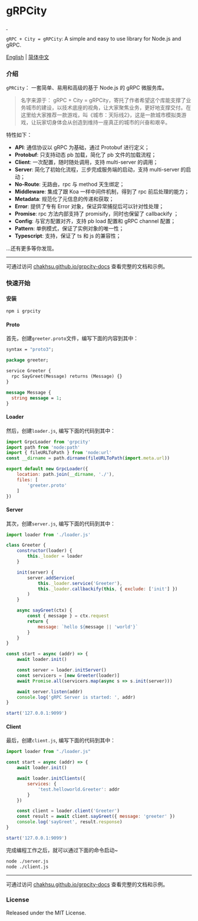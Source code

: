 # gRPCity

<p align="left">
  <a aria-label="NPM version" href="https://www.npmjs.com/package/grpcity">
    <img alt="" src="https://badgen.net/npm/v/grpcity">
  </a>
  <a aria-label="License" href="https://github.com/chakhsu/grpcity/blob/main/LICENSE">
    <img alt="" src="https://badgen.net/npm/license/grpcity">
  </a>
</p>

`gRPC + City = gRPCity`: A simple and easy to use library for Node.js and gRPC.

[English](./README.md) | [简体中文](./README_CN.md)

### 介绍

`gPRCity`： 一套简单、易用和高级的基于 Node.js 的 gRPC 微服务库。

> 名字来源于： gRPC + City = gRPCity，寄托了作者希望这个库能支撑了业务城市的建设，以技术底座的视角，让大家聚焦业务，更好地支撑交付。在这里给大家推荐一款游戏，叫《城市：天际线2》，这是一款城市模拟类游戏，让玩家切身体会从创造到维持一座真正的城市的兴奋和艰辛。

特性如下：

- **API**: 通信协议以 gRPC 为基础，通过 Protobuf 进行定义；
- **Protobuf**: 只支持动态 pb 加载，简化了 pb 文件的加载流程；
- **Client**: 一次配置，随时随处调用，支持 multi-server 的调用；
- **Server**: 简化了初始化流程，三步完成服务端的启动，支持 multi-server 的启动；
- **No-Route**: 无路由，rpc 与 method 天生绑定；
- **Middleware**: 集成了跟 Koa 一样中间件机制，得到了 rpc 前后处理的能力；
- **Metadata**: 规范化了元信息的传递和获取；
- **Error**: 提供了专有 Error 对象，保证异常捕捉后可以针对性处理；
- **Promise**: rpc 方法内部支持了 promisify，同时也保留了 callbackify ；
- **Config**: 与官方配置对齐，支持 pb load 配置和 gRPC channel 配置；
- **Pattern**: 单例模式，保证了实例对象的唯一性；
- **Typescript**: 支持，保证了 ts 和 js 的兼容性；

...还有更多等你发现。

---

可通过访问 [chakhsu.github.io/grpcity-docs](https://chakhsu.github.io/grpcity-docs) 查看完整的文档和示例。

### 快速开始

#### 安装

```bash
npm i grpcity
```

#### Proto

首先，创建`greeter.proto`文件，编写下面的内容到其中：

```proto
syntax = "proto3";

package greeter;

service Greeter {
  rpc SayGreet(Message) returns (Message) {}
}

message Message {
  string message = 1;
}
```

#### Loader

然后，创建`loader.js`, 编写下面的代码到其中：

```js
import GrpcLoader from 'grpcity'
import path from 'node:path'
import { fileURLToPath } from 'node:url'
const __dirname = path.dirname(fileURLToPath(import.meta.url))

export default new GrpcLoader({
    location: path.join(__dirname, './'),
    files: [
        'greeter.proto'
    ]
})
```

#### Server

其次，创建`server.js`, 编写下面的代码到其中：
```js
import loader from './loader.js'

class Greeter {
    constructor(loader) {
        this._loader = loader
    }

    init(server) {
        server.addService(
            this._loader.service('Greeter'),
            this._loader.callbackify(this, { exclude: ['init'] })
        )
    }

    async sayGreet(ctx) {
        const { message } = ctx.request
        return {
            message: `hello ${message || 'world'}`
        }
    }
}

const start = async (addr) => {
    await loader.init()

    const server = loader.initServer()
    const servicers = [new Greeter(loader)]
    await Promise.all(servicers.map(async s => s.init(server)))

    await server.listen(addr)
    console.log('gRPC Server is started: ', addr)
}

start('127.0.0.1:9099')
```

#### Client

最后，创建`client.js`, 编写下面的代码到其中：

```js
import loader from "./loader.js"

const start = async (addr) => {
    await loader.init()

    await loader.initClients({
        services: {
            'test.helloworld.Greeter': addr
        }
    })

    const client = loader.client('Greeter')
    const result = await client.sayGreet({ message: 'greeter' })
    console.log('sayGreet', result.response)
}

start('127.0.0.1:9099')
```

完成编程工作之后，就可以通过下面的命令启动~

```sh
node ./server.js
node ./client.js
```

---

可通过访问 [chakhsu.github.io/grpcity-docs](https://chakhsu.github.io/grpcity-docs) 查看完整的文档和示例。


### License

Released under the MIT License.
